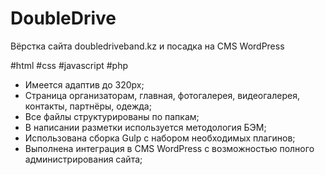 # DoubleDrive

Вёрстка сайта doubledriveband.kz и посадка на CMS WordPress

#html #css #javascript #php

 - Имеется адаптив до 320px;
 - Страница организаторам, главная, фотогалерея, видеогалерея, контакты, партнёры, одежда;
 - Все файлы структурированы по папкам;
 - В написании разметки используется методология БЭМ;
 - Использована сборка Gulp с набором необходимых плагинов;
 - Выполнена интеграция в CMS WordPress с возможностью полного администрирования сайта;
